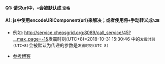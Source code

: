 #### Q1: 请求url中，`+`会被默认成 `空格`

#### A1:  js中使用encodeURIComponent(url)来解决；或者使用将`+`手动转义成`%2B`

- 例如: <http://service.cheosgrid.org:8089/call_service/45?__max_page=-1&>发震时刻(UTC+8)=2018-10-31 15:30:46 中的`发震时刻(UTC+8)`会被默认为传递的参数是`发震时刻(UTC 8)`

- [参考博客](<http://agapple.iteye.com/blog/773061>)



